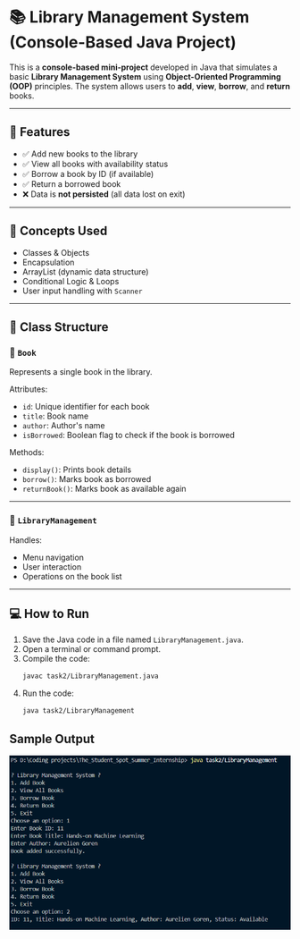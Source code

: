 # 📚 Library Management System (Console-Based Java Project)

This is a **console-based mini-project** developed in Java that simulates a basic **Library Management System** using **Object-Oriented Programming (OOP)** principles. The system allows users to **add**, **view**, **borrow**, and **return** books.

---

## 🚀 Features

- ✅ Add new books to the library
- ✅ View all books with availability status
- ✅ Borrow a book by ID (if available)
- ✅ Return a borrowed book
- ❌ Data is **not persisted** (all data lost on exit)

---

## 🧠 Concepts Used

- Classes & Objects
- Encapsulation
- ArrayList (dynamic data structure)
- Conditional Logic & Loops
- User input handling with `Scanner`

---

## 📄 Class Structure

### 📘 `Book`
Represents a single book in the library.

Attributes:
- `id`: Unique identifier for each book
- `title`: Book name
- `author`: Author's name
- `isBorrowed`: Boolean flag to check if the book is borrowed

Methods:
- `display()`: Prints book details
- `borrow()`: Marks book as borrowed
- `returnBook()`: Marks book as available again

---

### 🏢 `LibraryManagement`
Handles:
- Menu navigation
- User interaction
- Operations on the book list

---

## 💻 How to Run

1. Save the Java code in a file named `LibraryManagement.java`.
2. Open a terminal or command prompt.
3. Compile the code:
   ```bash
   javac task2/LibraryManagement.java
   ```
4. Run the code:
   ```bash
   java task2/LibraryManagement
   ```

## Sample Output
![alt text](image.png)